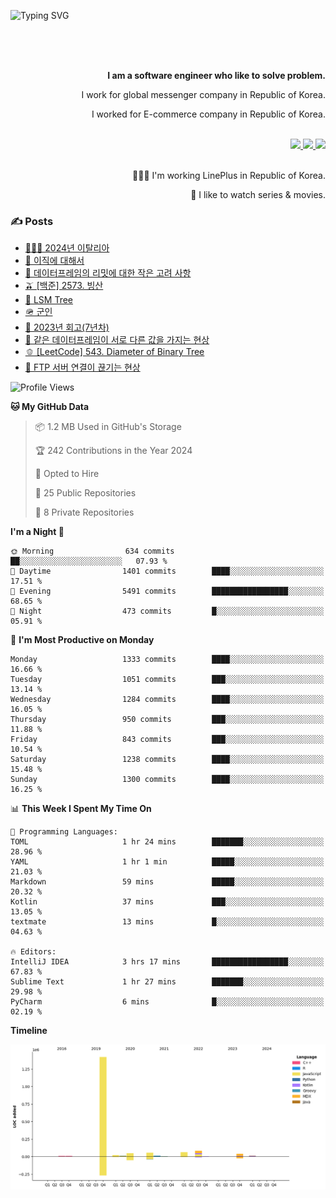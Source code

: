 ![Typing SVG](https://readme-typing-svg.herokuapp.com/?lines=Hello,+I'm+Changkwon+😎&height=150&width=1024&size=40&color=458588&background=282828&center=true&vCenter=true&multiline=false&duration=2000&pause=0)

<div align=right>
  <br/>
  <br/>  
  <br/>
  
  **I am a software engineer who like to solve problem.**<br/>

  I work for global messenger company in Republic of Korea.<br/> 
  
  I worked for E-commerce company in Republic of Korea.<br/>
  <br/>

  <a href="https://www.linkedin.com/in/spearkkk/" target="_blank">
    <img src="https://img.shields.io/badge/LinkedIn-305D61.svg?&style=for-the-badge&logo=linkedin&logoColor=ffffff&labelColor=305D61&logoWidth=20"/>
  </a>
  <a href="http://spearkkk.dev/en/resume/" target="_blank">
    <img src="https://img.shields.io/badge/resume-305D61.svg?&style=for-the-badge&logo=ReadtheDocs&logoColor=ffffff&labelColor=305D61&logoWidth=20"/>
  </a>
  <a href="https://spearkkk.dev/" target="_blank">
    <img src="https://img.shields.io/badge/blog-305D61.svg?&style=for-the-badge&logo=ReadtheDocs&logoColor=ffffff&labelColor=305D61&logoWidth=20"/>
  </a>
  
  <br/>
  <br/>
  
  👨🏼‍💻 I'm working LinePlus in Republic of Korea.
  <br/>
  
  🍿 I like to watch series & movies.
  <br/>

</div>
  
<div align=left>
  
  <div>
    
  ### ✍️ Posts
    
  </div>
  
  <!-- BLOGPOSTS:START -->
- [🧑🏼‍🍳 2024년 이탈리아](https://spearkkk.dev/2024-italy)
- [🥥 이직에 대해서](https://spearkkk.dev/about-changing-company)
- [🍄 데이터프레임의 리밋에 대한 작은 고려 사항](https://spearkkk.dev/dataframe-limit)
- [🫒 [백준] 2573. 빙산](https://spearkkk.dev/%EB%B0%B1%EC%A4%80-2573-%EB%B9%99%EC%82%B0)
- [🌽 LSM Tree](https://spearkkk.dev/lsm-tree)
- [🪖 군인](https://spearkkk.dev/soldier)
- [📝 2023년 회고(7년차)](https://spearkkk.dev/7%EB%85%84%EC%B0%A8-%ED%9A%8C%EA%B3%A0)
- [🍞 같은 데이터프레임이 서로 다른 값을 가지는 현상](https://spearkkk.dev/two-dataframe-have-another-value)
- [🫑 [LeetCode] 543. Diameter of Binary Tree](https://spearkkk.dev/leetcode-543-diameter-of-binary-tree)
- [🍂 FTP 서버 연결이 끊기는 현상](https://spearkkk.dev/ftp-server-connection-failure)
<!-- BLOGPOSTS:END -->

  
<!--START_SECTION:waka-->
![Profile Views](http://img.shields.io/badge/Profile%20Views-4-blue)

**🐱 My GitHub Data** 

> 📦 1.2 MB Used in GitHub's Storage 
 > 
> 🏆 242 Contributions in the Year 2024
 > 
> 💼 Opted to Hire
 > 
> 📜 25 Public Repositories 
 > 
> 🔑 8 Private Repositories 
 > 
**I'm a Night 🦉** 

```text
🌞 Morning                634 commits         ██░░░░░░░░░░░░░░░░░░░░░░░   07.93 % 
🌆 Daytime                1401 commits        ████░░░░░░░░░░░░░░░░░░░░░   17.51 % 
🌃 Evening                5491 commits        █████████████████░░░░░░░░   68.65 % 
🌙 Night                  473 commits         █░░░░░░░░░░░░░░░░░░░░░░░░   05.91 % 
```
📅 **I'm Most Productive on Monday** 

```text
Monday                   1333 commits        ████░░░░░░░░░░░░░░░░░░░░░   16.66 % 
Tuesday                  1051 commits        ███░░░░░░░░░░░░░░░░░░░░░░   13.14 % 
Wednesday                1284 commits        ████░░░░░░░░░░░░░░░░░░░░░   16.05 % 
Thursday                 950 commits         ███░░░░░░░░░░░░░░░░░░░░░░   11.88 % 
Friday                   843 commits         ███░░░░░░░░░░░░░░░░░░░░░░   10.54 % 
Saturday                 1238 commits        ████░░░░░░░░░░░░░░░░░░░░░   15.48 % 
Sunday                   1300 commits        ████░░░░░░░░░░░░░░░░░░░░░   16.25 % 
```


📊 **This Week I Spent My Time On** 

```text
💬 Programming Languages: 
TOML                     1 hr 24 mins        ███████░░░░░░░░░░░░░░░░░░   28.96 % 
YAML                     1 hr 1 min          █████░░░░░░░░░░░░░░░░░░░░   21.03 % 
Markdown                 59 mins             █████░░░░░░░░░░░░░░░░░░░░   20.32 % 
Kotlin                   37 mins             ███░░░░░░░░░░░░░░░░░░░░░░   13.05 % 
textmate                 13 mins             █░░░░░░░░░░░░░░░░░░░░░░░░   04.63 % 

🔥 Editors: 
IntelliJ IDEA            3 hrs 17 mins       █████████████████░░░░░░░░   67.83 % 
Sublime Text             1 hr 27 mins        ███████░░░░░░░░░░░░░░░░░░   29.98 % 
PyCharm                  6 mins              █░░░░░░░░░░░░░░░░░░░░░░░░   02.19 % 
```

**Timeline**

![Lines of Code chart](https://raw.githubusercontent.com/spearkkk/spearkkk/main/assets/bar_graph.png)


<!--END_SECTION:waka-->
</div>

